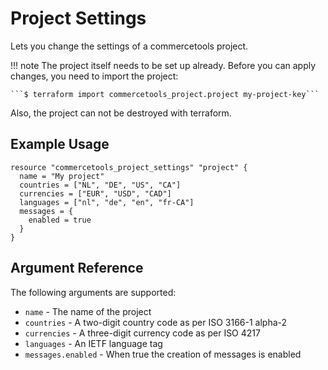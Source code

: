 # Project Settings

Lets you change the settings of a commercetools project.

!!! note
    The project itself needs to be set up already. Before you can apply
    changes, you need to import the project:

    ```$ terraform import commercetools_project.project my-project-key```

Also, the project can not be destroyed with terraform.

## Example Usage

```hcl
resource "commercetools_project_settings" "project" {
  name = "My project"
  countries = ["NL", "DE", "US", "CA"]
  currencies = ["EUR", "USD", "CAD"]
  languages = ["nl", "de", "en", "fr-CA"]
  messages = {
    enabled = true
  }
}
```

## Argument Reference

The following arguments are supported:

* `name` -  The name of the project
* `countries` - A two-digit country code as per ISO 3166-1 alpha-2
* `currencies` - A three-digit currency code as per ISO 4217
* `languages` - An IETF language tag
* `messages.enabled` - When true the creation of messages is enabled
